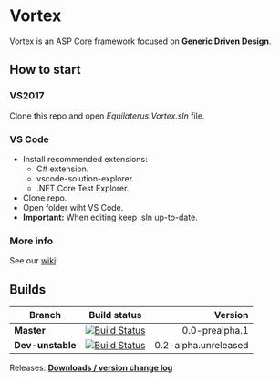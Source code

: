 # Vortex

Vortex is an ASP Core framework focused on **Generic Driven Design**.

## How to start

### VS2017

Clone this repo and open *Equilaterus.Vortex.sln* file.

### VS Code

* Install recommended extensions:
  * C# extension.
  * vscode-solution-explorer.
  * .NET Core Test Explorer.
* Clone repo.
* Open folder wiht VS Code.
* **Important:** When editing keep .sln up-to-date.

### More info

See our [wiki](https://github.com/equilaterus/Vortex/wiki)!

## Builds

| **Branch** | Build status | Version |
| ------------- |:-------------:| -----:|
| **Master**        | [![Build Status](https://travis-ci.org/equilaterus/Vortex.svg?branch=master)](https://travis-ci.org/equilaterus/Vortex) | 0.0-prealpha.1  |
| **Dev-unstable**        | [![Build Status](https://travis-ci.org/equilaterus/Vortex.svg?branch=dev)](https://travis-ci.org/equilaterus/Vortex) | 0.2-alpha.unreleased  |

Releases: [**Downloads / version change log**](https://github.com/equilaterus/Vortex/wiki/Version-change-log)
